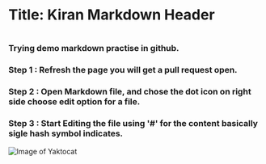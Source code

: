 # Title: Kiran Markdown Header <h1>
### Trying demo markdown practise in github.
### Step 1 : Refresh the page you will get a pull request open.
### Step 2 : Open Markdown file, and chose the dot icon on right side choose edit option for a file.
### Step 3 : Start Editing the file using '#' for the content basically sigle hash symbol indicates.
![Image of Yaktocat](https://octodex.github.com/images/yaktocat.png) <h6>
